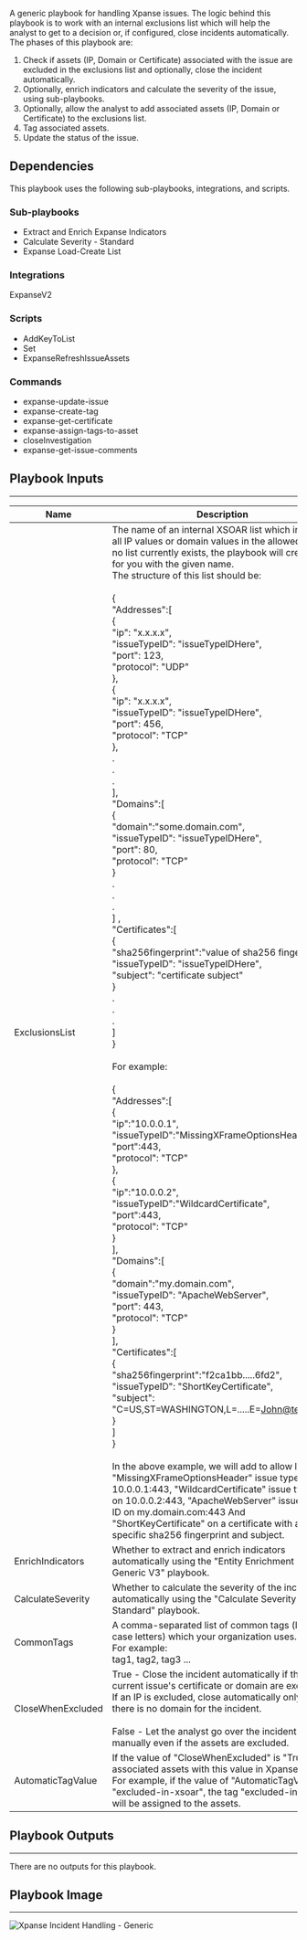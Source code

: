 A generic playbook for handling Xpanse issues.
The logic behind this playbook is to work with an internal exclusions list which will help the analyst to get to a decision or, if configured, close incidents automatically.
The phases of this playbook are:
  1) Check if assets (IP, Domain or Certificate) associated with the issue are excluded in the exclusions list and optionally, close the incident automatically.
  2) Optionally, enrich indicators and calculate the severity of the issue, using sub-playbooks.
  3) Optionally, allow the analyst to add associated assets (IP, Domain or Certificate) to the exclusions list.
  4) Tag associated assets.
  5) Update the status of the issue.

## Dependencies
This playbook uses the following sub-playbooks, integrations, and scripts.

### Sub-playbooks
* Extract and Enrich Expanse Indicators
* Calculate Severity - Standard
* Expanse Load-Create List

### Integrations
ExpanseV2

### Scripts
* AddKeyToList
* Set
* ExpanseRefreshIssueAssets

### Commands
* expanse-update-issue
* expanse-create-tag
* expanse-get-certificate
* expanse-assign-tags-to-asset
* closeInvestigation
* expanse-get-issue-comments

## Playbook Inputs
---

| **Name** | **Description** | **Default Value** | **Required** |
| --- | --- | --- | --- |
| ExclusionsList | The name of an internal XSOAR list which includes all IP values or domain values in the allowed list.  If no list currently exists, the playbook will create it for you with the given name.<br/>The structure of this list should be:<br/><br/>\{<br/> "Addresses":\[<br/>    \{<br/>      "ip": "x.x.x.x",<br/>      "issueTypeID": "issueTypeIDHere",<br/>      "port": 123,<br/>      "protocol": "UDP"<br/>    \},<br/>    \{<br/>      "ip": "x.x.x.x",<br/>      "issueTypeID": "issueTypeIDHere",<br/>      "port": 456,<br/>      "protocol": "TCP"<br/>    \},<br/>    .<br/>    .<br/>    .<br/>  \],<br/>"Domains":\[<br/>   \{<br/>     "domain":"some.domain.com",<br/>     "issueTypeID": "issueTypeIDHere",<br/>     "port": 80,<br/>     "protocol": "TCP"<br/>   \}<br/>   .<br/>   .<br/>   .<br/> \] ,<br/>"Certificates":\[<br/>   \{<br/>     "sha256fingerprint":"value of sha256 fingerprin",<br/>     "issueTypeID": "issueTypeIDHere",<br/>     "subject": "certificate subject"<br/>   \}<br/>   .<br/>   .<br/>   .<br/> \]<br/>\}<br/><br/>For example:<br/><br/>\{<br/>   "Addresses":\[<br/>      \{<br/>         "ip":"10.0.0.1",<br/>         "issueTypeID":"MissingXFrameOptionsHeader",<br/>         "port":443,<br/>         "protocol": "TCP"<br/>      \},<br/>      \{<br/>         "ip":"10.0.0.2",<br/>         "issueTypeID":"WildcardCertificate",<br/>         "port":443,<br/>         "protocol": "TCP"<br/>      \}<br/>   \],<br/>   "Domains":\[<br/>	   \{<br/>	     "domain":"my.domain.com",<br/>	     "issueTypeID": "ApacheWebServer",<br/>	     "port": 443,<br/>	     "protocol": "TCP"<br/>	   \}	<br/>   \],<br/>   "Certificates":\[<br/>       \{<br/>         "sha256fingerprint":"f2ca1bb.....6fd2",<br/>     	 "issueTypeID": "ShortKeyCertificate",<br/>     	 "subject": "C=US,ST=WASHINGTON,L=.....E=John@test.com"<br/>   	\}<br/>   \]<br/>\}<br/><br/>In the above example, we will add to allow list "MissingXFrameOptionsHeader" issue type ID on 10.0.0.1:443, "WildcardCertificate" issue type ID on 10.0.0.2:443, "ApacheWebServer" issue type ID on my.domain.com:443 And "ShortKeyCertificate" on a certificate with a specific sha256 fingerprint and subject.  | XpanseExclusionsList | Required |
| EnrichIndicators | Whether to extract and enrich indicators automatically using the "Entity Enrichment - Generic V3" playbook. | True | Optional |
| CalculateSeverity | Whether to calculate the severity of the incident automatically using the "Calculate Severity - Standard" playbook. | True | Optional |
| CommonTags | A comma-separated list of common tags \(lower case letters\) which your organization uses.<br/>For example:<br/>tag1, tag2, tag3 ... |  | Optional |
| CloseWhenExcluded | True - Close the incident automatically if the current issue's certificate or domain are excluded. If an IP is excluded, close automatically only if there is no domain for the incident.<br/><br/>False - Let the analyst go over the incident manually even if the assets are excluded. |  | Optional |
| AutomaticTagValue | If the value of "CloseWhenExcluded" is "True", tag associated assets with this value in Xpanse. <br/>For example, if the value of "AutomaticTagValue" is "excluded-in-xsoar", the tag "excluded-in-xsoar" will be assigned to the assets. | excluded-in-xsoar | Optional |

## Playbook Outputs
---
There are no outputs for this playbook.

## Playbook Image
---
![Xpanse Incident Handling - Generic](https://github.com/cvescan/cvescan/raw/97883646d9289a6d020bd511c1a268ec0ad5a70a/Packs/ExpanseV2/doc_files/Xpanse_Incident_Handling_-_Generic.png)
